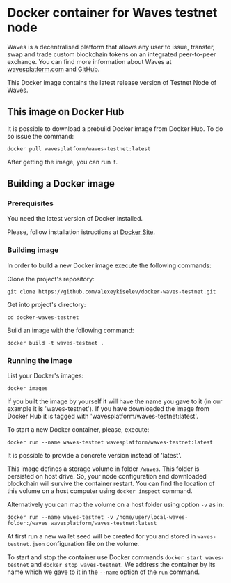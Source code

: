 # Docker container for Waves testnet node 

Waves is a decentralised platform that allows any user to issue, transfer, swap and trade custom blockchain tokens on an integrated peer-to-peer exchange.
You can find more information about Waves at [wavesplatform.com](http://wavesplatform.com/) and [GitHub](https://github.com/wavesplatform).

This Docker image contains the latest release version of Testnet Node of Waves. 


## This image on Docker Hub

It is possible to download a prebuild Docker image from Docker Hub. To do so issue the command:

```
docker pull wavesplatform/waves-testnet:latest
```

After getting the image, you can run it.


## Building a Docker image

### Prerequisites 

You need the latest version of Docker installed.

Please, follow installation istructions at [Docker Site](https://docs.docker.com/engine/installation/).

### Building image

In order to build a new Docker image execute the following commands:


Clone the project's repository:

```
git clone https://github.com/alexeykiselev/docker-waves-testnet.git
```

Get into project's directory:

```
cd docker-waves-testnet
```

Build an image with the following command:

```
docker build -t waves-testnet .

```

### Running the image

List your Docker's images:

```
docker images
```

If you built the image by yourself it will have the name you gave to it (in our example it is 'waves-testnet'). If you have downloaded the image from Docker Hub it is tagged with 'wavesplatform/waves-testnet:latest'.

To start a new Docker container, please, execute:

```
docker run --name waves-testnet wavesplatform/waves-testnet:latest

```

It is possible to provide a concrete version instead of 'latest'.

This image defines a storage volume in folder `/waves`. This folder is persisted on host drive. So, your node configuration and downloaded blockchain will survive the container restart. You can find the location of this volume on a host computer using `docker inspect` command.

Alternatively you can map the volume on a host folder using option `-v` as in:

```
docker run --name waves-testnet -v /home/user/local-waves-folder:/waves wavesplatform/waves-testnet:latest
```

At first run a new wallet seed will be created for you and stored in `waves-testnet.json` configuration file on the volume.

To start and stop the container use Docker commands `docker start waves-testnet` and `docker stop waves-testnet`. We address the container by its name which we gave to it in the `--name` option of the `run` command.